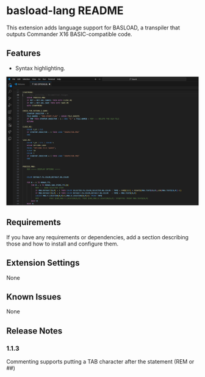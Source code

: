 # basload-lang README

This extension adds language support for BASLOAD, a transpiler that outputs Commander X16 BASIC-compatible code.

## Features

- Syntax highlighting.

![demo](./images/demo.png)

## Requirements

If you have any requirements or dependencies, add a section describing those and how to install and configure them.

## Extension Settings

None

## Known Issues

None

## Release Notes

### 1.1.3

Commenting supports putting a TAB character after the statement (REM or ##)
